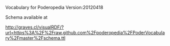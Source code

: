 Vocabulary for Poderopedia
Version:20120418

Schema available at 

http://graves.cl/visualRDF/?url=https%3A%2F%2Fraw.github.com%2Fpoderopedia%2FPoderVocabulary%2Fmaster%2Fschema.ttl
